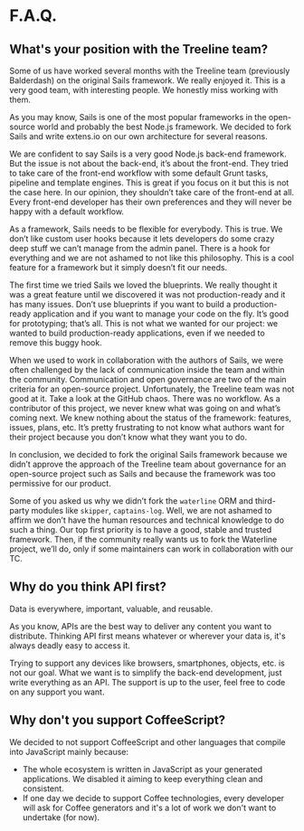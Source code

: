 # F.A.Q.

## What's your position with the Treeline team?

Some of us have worked several months with the Treeline team (previously Balderdash) on the original Sails framework. We really enjoyed it. This is a very good team, with interesting people. We honestly miss working with them.

As you may know, Sails is one of the most popular frameworks in the open-source world and probably the best Node.js framework. We decided to fork Sails and write extens.io on our own architecture for several reasons.

We are confident to say Sails is a very good Node.js back-end framework. But the issue is not about the back-end, it’s about the front-end. They tried to take care of the front-end workflow with some default Grunt tasks, pipeline and template engines. This is great if you focus on it but this is not the case here. In our opinion, they shouldn’t take care of the front-end at all. Every front-end developer has their own preferences and they will never be happy with a default workflow.

As a framework, Sails needs to be flexible for everybody. This is true. We don’t like custom user hooks because it lets developers do some crazy deep stuff we can’t manage from the admin panel. There is a hook for everything and we are not ashamed to not like this philosophy. This is a cool feature for a framework but it simply doesn’t fit our needs.

The first time we tried Sails we loved the blueprints. We really thought it was a great feature until we discovered it was not production-ready and it has many issues. Don’t use blueprints if you want to build a production-ready application and if you want to manage your code on the fly. It’s good for prototyping; that’s all. This is not what we wanted for our project: we wanted to build production-ready applications, even if we needed to remove this buggy hook.

When we used to work in collaboration with the authors of Sails, we were often challenged by the lack of communication inside the team and within the community. Communication and open governance are two of the main criteria for an open-source project. Unfortunately, the Treeline team was not good at it. Take a look at the GitHub chaos. There was no workflow. As a contributor of this project, we never knew what was going on and what’s coming next. We knew nothing about the status of the framework: features, issues, plans, etc. It’s pretty frustrating to not know what authors want for their project because you don’t know what they want you to do.

In conclusion, we decided to fork the original Sails framework because we didn’t approve the approach of the Treeline team about governance for an open-source project such as Sails and because the framework was too permissive for our product.

Some of you asked us why we didn’t fork the `waterline` ORM and third-party modules like `skipper`, `captains-log`. Well, we are not ashamed to affirm we don’t have the human resources and technical knowledge to do such a thing. Our top first priority is to have a good, stable and trusted framework. Then, if the community really wants us to fork the Waterline project, we’ll do, only if some maintainers can work in collaboration with our TC.


## Why do you think API first?

Data is everywhere, important, valuable, and reusable.

As you know, APIs are the best way to deliver any content you want to distribute. Thinking API first means whatever or wherever your data is, it's always deadly easy to access it.

Trying to support any devices like browsers, smartphones, objects, etc. is not our goal. What we want is to simplify the back-end development, just write everything as an API. The support is up to the user, feel free to code on any support you want.


## Why don't you support CoffeeScript?

We decided to not support CoffeeScript and other languages that compile into JavaScript mainly because:

- The whole ecosystem is written in JavaScript as your generated applications. We disabled it aiming to keep everything clean and consistent.
- If one day we decide to support Coffee technologies, every developer will ask for Coffee generators and it's a lot of work we don't want to undertake (for now).
